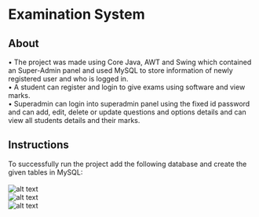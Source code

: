 # Examination System

## About
• The project was made using Core Java, AWT and Swing which contained an Super-Admin panel and used MySQL to store information of newly registered user and who is logged in. <br>
• A student can register and login to give exams using software and view marks.<br>
• Superadmin can login into superadmin panel using the fixed id password and can add, edit, delete or update questions and options details and can view all students details and their marks.

## Instructions
To successfully run the project add the following database and create the given tables in MySQL:<br><br>
![alt text](https://i.ibb.co/C1MjzXj/Screenshot-167.png)<br>
![alt text](https://i.ibb.co/dWG7HqH/Screenshot-168.png)<br>
![alt text](https://i.ibb.co/4FfGfbH/Screenshot-169.png)
